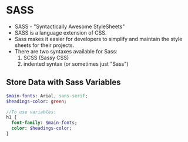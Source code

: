 # SASS

* SASS - "Syntactically Awesome StyleSheets"
* SASS is a language extension of CSS.
* Sass makes it easier for developers to simplify and maintain the style sheets for their projects.
* There are two syntaxes available for Sass:
    1. SCSS (Sassy CSS) 
    1.  indented syntax (or sometimes just "Sass")
    
## Store Data with Sass Variables
```sass
$main-fonts: Arial, sans-serif;
$headings-color: green;

//To use variables:
h1 {
  font-family: $main-fonts;
  color: $headings-color;
}
```
